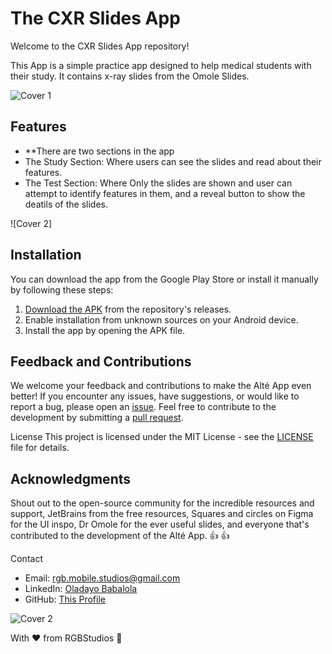 # The CXR Slides App

Welcome to the CXR Slides App repository!

This App is a simple practice app designed to help medical students with their study. It contains x-ray slides from the Omole Slides.

![Cover 1 ](https://github.com/cooncudee/CXRSlides/raw/main/assets/board1.png)

## Features
- **There are two sections in the app
- The Study Section: Where users can see the slides and read about their features.
- The Test Section: Where Only the slides are shown and user can attempt to identify features in them, and a reveal button to show the deatils of the slides.


![Cover 2]

## Installation
You can download the app from the Google Play Store or install it manually by following these steps:

1. [Download the APK](https://github.com/cooncudee/CXRSlides/raw/main/app/release/app-release.apk) from the repository's releases.
1. Enable installation from unknown sources on your Android device.
1. Install the app by opening the APK file.

## Feedback and Contributions
We welcome your feedback and contributions to make the Alté App even better! If you encounter any issues, have suggestions, or would like to report a bug, please open an [issue](/issues).
Feel free to contribute to the development by submitting a [pull request](/pulls).

License
This project is licensed under the MIT License - see the [LICENSE](/LICENSE.md) file for details.

## Acknowledgments
Shout out to the open-source community for the incredible resources and support, JetBrains from the free resources, Squares and circles on Figma for the UI inspo, Dr Omole for the ever useful slides, and everyone that's contributed to the development of the Alté App. :+1: :+1:

Contact
- Email: rgb.mobile.studios@gmail.com
- LinkedIn: [Oladayo Babalola](https://linkedin.com/in/oladayo-babalola-spt/)
- GitHub: [This Profile](https://github.com/cooncudee/)

![Cover 2 ](https://github.com/cooncudee/CXRSlides/raw/main/assets/board2.png)

With ❤️ from RGBStudios 🎨
